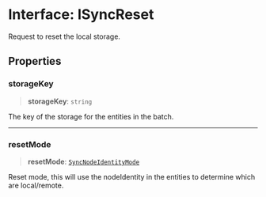 # Interface: ISyncReset

Request to reset the local storage.

## Properties

### storageKey

> **storageKey**: `string`

The key of the storage for the entities in the batch.

***

### resetMode

> **resetMode**: [`SyncNodeIdentityMode`](../type-aliases/SyncNodeIdentityMode.md)

Reset mode, this will use the nodeIdentity in the entities to determine which are local/remote.
